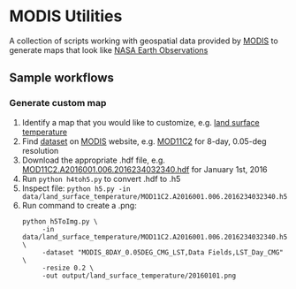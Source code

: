 # MODIS Utilities

A collection of scripts working with geospatial data provided by [MODIS](https://modis.gsfc.nasa.gov/) to generate maps that look like [NASA Earth Observations](https://neo.sci.gsfc.nasa.gov/)

## Sample workflows

### Generate custom  map

1. Identify a map that you would like to customize, e.g. [land surface temperature](https://neo.sci.gsfc.nasa.gov/view.php?datasetId=MOD11C1_E_LSTDA&year=2016)
2. Find [dataset](https://modis.gsfc.nasa.gov/data/dataprod/mod11.php) on [MODIS](https://lpdaac.usgs.gov/dataset_discovery/modis/modis_products_table) website, e.g. [MOD11C2](https://lpdaac.usgs.gov/dataset_discovery/modis/modis_products_table/mod11c2) for 8-day, 0.05-deg resolution
3. Download the appropriate .hdf file, e.g. [MOD11C2.A2016001.006.2016234032340.hdf](https://e4ftl01.cr.usgs.gov/MOLT/MOD11C2.006/2016.01.01/) for January 1st, 2016
4. Run `python h4toh5.py` to convert .hdf to .h5
5. Inspect file: `python h5.py -in data/land_surface_temperature/MOD11C2.A2016001.006.2016234032340.h5`
5. Run command to create a .png:
   ```
   python h5ToImg.py \
        -in data/land_surface_temperature/MOD11C2.A2016001.006.2016234032340.h5 \
        -dataset "MODIS_8DAY_0.05DEG_CMG_LST,Data Fields,LST_Day_CMG" \
        -resize 0.2 \
        -out output/land_surface_temperature/20160101.png
   ```
